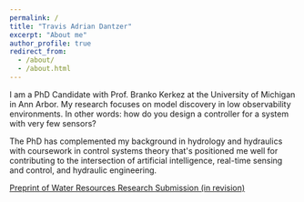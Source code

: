 ```yaml
---
permalink: /
title: "Travis Adrian Dantzer"
excerpt: "About me"
author_profile: true
redirect_from: 
  - /about/
  - /about.html
---
```


I am a PhD Candidate with Prof. Branko Kerkez at the University of Michigan in Ann Arbor. My research focuses on model discovery in low observability environments. In other words: how do you design a controller for a system with very few sensors?

The PhD has complemented my background in hydrology and hydraulics with coursework in control systems theory that's positioned me well for contributing to the intersection of artificial intelligence, real-time sensing and control, and hydraulic engineering.

[Preprint of Water Resources Research Submission (in revision)](https://essopenarchive.org/doi/full/10.22541/essoar.167630421.17860508)
